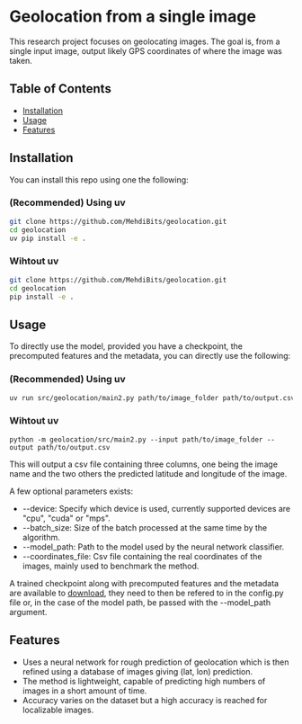 # Geolocation from a single image


This research project focuses on geolocating images. The goal is, from a single input image, output likely GPS coordinates of where the image was taken.

## Table of Contents

- [Installation](#installation)
- [Usage](#usage)
- [Features](#features)

## Installation

You can install this repo using one the following:

### (Recommended) Using uv

```bash
git clone https://github.com/MehdiBits/geolocation.git
cd geolocation
uv pip install -e .
```

### Wihtout uv
```bash
git clone https://github.com/MehdiBits/geolocation.git
cd geolocation
pip install -e .
```

## Usage
To directly use the model, provided you have a checkpoint, the precomputed features and the metadata, you can directly use the following:

### (Recommended) Using uv
```bash
uv run src/geolocation/main2.py path/to/image_folder path/to/output.csv
```

### Wihtout uv
```
python -m geolocation/src/main2.py --input path/to/image_folder --output path/to/output.csv
```

This will output a csv file containing three columns, one being the image name and the two others the predicted latitude and longitude of the image.

A few optional parameters exists:

* --device: Specify which device is used, currently supported devices are "cpu", "cuda" or "mps".
* --batch_size: Size of the batch processed at the same time by the algorithm.
* --model_path: Path to the model used by the neural network classifier.
* --coordinates_file: Csv file containing the real coordinates of the images, mainly used to benchmark the method.


A trained checkpoint along with precomputed features and the metadata are available to [download](https://zenodo.org/records/15593465), they need to then be refered to in the config.py file or, in the case of the model path, be passed with the --model_path argument.

## Features
- Uses a neural network for rough prediction of geolocation which is then refined using a database of images giving (lat, lon) prediction.
-  The method is lightweight, capable of predicting high numbers of images in a short amount of time.
- Accuracy varies on the dataset but a high accuracy is reached for localizable images.


